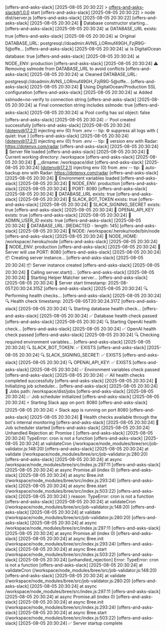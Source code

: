 [offers-and-asks-slack] [2025-08-05 20:30:22] > offers-and-asks-slack@1.0.0 start
[offers-and-asks-slack] [2025-08-05 20:30:22] > node dist/server.js
[offers-and-asks-slack] [2025-08-05 20:30:22]
[offers-and-asks-slack] [2025-08-05 20:30:24] 🔧 Database constructor starting...
[offers-and-asks-slack] [2025-08-05 20:30:24] 📊 DATABASE_URL exists: true
[offers-and-asks-slack] [2025-08-05 20:30:24] 📊 Original DATABASE_URL: postgresql://doadmin:AVNS_LORmuf49GH_FzjR9G-5@offe...
[offers-and-asks-slack] [2025-08-05 20:30:24] 📊 Is DigitalOcean database: true
[offers-and-asks-slack] [2025-08-05 20:30:24] 📊 NODE_ENV: production
[offers-and-asks-slack] [2025-08-05 20:30:24] ⚠️ Removing sslmode from DATABASE_URL to avoid conflicts
[offers-and-asks-slack] [2025-08-05 20:30:24] 📊 Cleaned DATABASE_URL: postgresql://doadmin:AVNS_LORmuf49GH_FzjR9G-5@offe...
[offers-and-asks-slack] [2025-08-05 20:30:24] 🔐 Using DigitalOcean/Production SSL configuration
[offers-and-asks-slack] [2025-08-05 20:30:24] 📊 Added sslmode=no-verify to connection string
[offers-and-asks-slack] [2025-08-05 20:30:24] 📊 Final connection string includes sslmode: true
[offers-and-asks-slack] [2025-08-05 20:30:24] 📊 Pool config has ssl object: false
[offers-and-asks-slack] [2025-08-05 20:30:24] ✅ Pool created successfully
[offers-and-asks-slack] [2025-08-05 20:30:24] [dotenv@17.2.1] injecting env (0) from .env -- tip: ⚙️ suppress all logs with { quiet: true }
[offers-and-asks-slack] [2025-08-05 20:30:24] [dotenv@17.2.1] injecting env (0) from .env -- tip: 📡 version env with Radar: https://dotenvx.com/radar
[offers-and-asks-slack] [2025-08-05 20:30:24] 🚀 Server file loaded
[offers-and-asks-slack] [2025-08-05 20:30:24] 🚀 Current working directory: /workspace
[offers-and-asks-slack] [2025-08-05 20:30:24] 🚀 \_\_dirname: /workspace/dist
[offers-and-asks-slack] [2025-08-05 20:30:24] [dotenv@17.2.1] injecting env (0) from .env -- tip: 📡 auto-backup env with Radar: https://dotenvx.com/radar
[offers-and-asks-slack] [2025-08-05 20:30:24] 🔧 Environment variables loaded
[offers-and-asks-slack] [2025-08-05 20:30:24] 🔧 NODE_ENV: production
[offers-and-asks-slack] [2025-08-05 20:30:24] 🔧 PORT: 8080
[offers-and-asks-slack] [2025-08-05 20:30:24] 🔧 DATABASE_URL exists: true
[offers-and-asks-slack] [2025-08-05 20:30:24] 🔧 SLACK_BOT_TOKEN exists: true
[offers-and-asks-slack] [2025-08-05 20:30:24] 🔧 SLACK_SIGNING_SECRET exists: true
[offers-and-asks-slack] [2025-08-05 20:30:24] 🔧 OPENAI_API_KEY exists: true
[offers-and-asks-slack] [2025-08-05 20:30:24] 🔧 ADMIN_USER_ID exists: true
[offers-and-asks-slack] [2025-08-05 20:30:24] 🔧 DATABASE_URL: [REDACTED - length: 145]
[offers-and-asks-slack] [2025-08-05 20:30:24] 🔧 NODE: /workspace/.heroku/node/bin/node
[offers-and-asks-slack] [2025-08-05 20:30:24] 🔧 NODE_HOME: /workspace/.heroku/node
[offers-and-asks-slack] [2025-08-05 20:30:24] 🔧 NODE_ENV: production
[offers-and-asks-slack] [2025-08-05 20:30:24] 🔧 Server will use PORT: 8080
[offers-and-asks-slack] [2025-08-05 20:30:24] 📦 Creating server instance...
[offers-and-asks-slack] [2025-08-05 20:30:24] 📦 Server instance created
[offers-and-asks-slack] [2025-08-05 20:30:24] 🚀 Calling server.start()...
[offers-and-asks-slack] [2025-08-05 20:30:24] 🚀 Starting Helper Matcher server...
[offers-and-asks-slack] [2025-08-05 20:30:24] 🚀 Server start timestamp: 2025-08-05T20:30:24.315Z
[offers-and-asks-slack] [2025-08-05 20:30:24] 🔍 Performing health checks...
[offers-and-asks-slack] [2025-08-05 20:30:24] 🔍 Health check timestamp: 2025-08-05T20:30:24.317Z
[offers-and-asks-slack] [2025-08-05 20:30:24] 🔍 Starting database health check...
[offers-and-asks-slack] [2025-08-05 20:30:24] ✅ Database health check passed
[offers-and-asks-slack] [2025-08-05 20:30:24] 🔍 Starting OpenAI health check...
[offers-and-asks-slack] [2025-08-05 20:30:24] ✅ OpenAI health check passed
[offers-and-asks-slack] [2025-08-05 20:30:24] 🔍 Checking required environment variables...
[offers-and-asks-slack] [2025-08-05 20:30:24] 🔍 SLACK_BOT_TOKEN: ✅ EXISTS
[offers-and-asks-slack] [2025-08-05 20:30:24] 🔍 SLACK_SIGNING_SECRET: ✅ EXISTS
[offers-and-asks-slack] [2025-08-05 20:30:24] 🔍 OPENAI_API_KEY: ✅ EXISTS
[offers-and-asks-slack] [2025-08-05 20:30:24] ✅ Environment variables check passed
[offers-and-asks-slack] [2025-08-05 20:30:24] ✅ All health checks completed successfully
[offers-and-asks-slack] [2025-08-05 20:30:24] 📅 Initializing job scheduler...
[offers-and-asks-slack] [2025-08-05 20:30:24] 📅 Jobs path: /workspace/dist/jobs
[offers-and-asks-slack] [2025-08-05 20:30:24] ✅ Job scheduler initialized
[offers-and-asks-slack] [2025-08-05 20:30:24] ⚡️ Starting Slack app on port: 8080
[offers-and-asks-slack] [2025-08-05 20:30:24] ⚡️ Slack app is running on port 8080
[offers-and-asks-slack] [2025-08-05 20:30:24] 🏥 Health checks available through the bot's internal monitoring
[offers-and-asks-slack] [2025-08-05 20:30:24] 📅 Job scheduler started
[offers-and-asks-slack] [2025-08-05 20:30:24] Unhandled Rejection at: Promise {
[offers-and-asks-slack] [2025-08-05 20:30:24] <rejected> TypeError: cron is not a function
[offers-and-asks-slack] [2025-08-05 20:30:24] at validateCron (/workspace/node_modules/bree/src/job-validator.js:148:20)
[offers-and-asks-slack] [2025-08-05 20:30:24] at validate (/workspace/node_modules/bree/src/job-validator.js:280:20)
[offers-and-asks-slack] [2025-08-05 20:30:24] at async /workspace/node_modules/bree/src/index.js:297:11
[offers-and-asks-slack] [2025-08-05 20:30:24] at async Promise.all (index 0)
[offers-and-asks-slack] [2025-08-05 20:30:24] at async Bree.init (/workspace/node_modules/bree/src/index.js:293:24)
[offers-and-asks-slack] [2025-08-05 20:30:24] at async Bree.start (/workspace/node_modules/bree/src/index.js:503:22)
[offers-and-asks-slack] [2025-08-05 20:30:24] } reason: TypeError: cron is not a function
[offers-and-asks-slack] [2025-08-05 20:30:24] at validateCron (/workspace/node_modules/bree/src/job-validator.js:148:20)
[offers-and-asks-slack] [2025-08-05 20:30:24] at validate (/workspace/node_modules/bree/src/job-validator.js:280:20)
[offers-and-asks-slack] [2025-08-05 20:30:24] at async /workspace/node_modules/bree/src/index.js:297:11
[offers-and-asks-slack] [2025-08-05 20:30:24] at async Promise.all (index 0)
[offers-and-asks-slack] [2025-08-05 20:30:24] at async Bree.init (/workspace/node_modules/bree/src/index.js:293:24)
[offers-and-asks-slack] [2025-08-05 20:30:24] at async Bree.start (/workspace/node_modules/bree/src/index.js:503:22)
[offers-and-asks-slack] [2025-08-05 20:30:24] [unhandled_rejection] Error: TypeError: cron is not a function
[offers-and-asks-slack] [2025-08-05 20:30:24] at validateCron (/workspace/node_modules/bree/src/job-validator.js:148:20)
[offers-and-asks-slack] [2025-08-05 20:30:24] at validate (/workspace/node_modules/bree/src/job-validator.js:280:20)
[offers-and-asks-slack] [2025-08-05 20:30:24] at async /workspace/node_modules/bree/src/index.js:297:11
[offers-and-asks-slack] [2025-08-05 20:30:24] at async Promise.all (index 0)
[offers-and-asks-slack] [2025-08-05 20:30:24] at async Bree.init (/workspace/node_modules/bree/src/index.js:293:24)
[offers-and-asks-slack] [2025-08-05 20:30:24] at async Bree.start (/workspace/node_modules/bree/src/index.js:503:22)
[offers-and-asks-slack] [2025-08-05 20:30:24] ✅ Server startup complete
